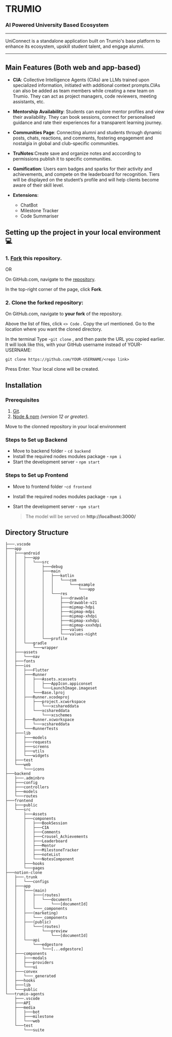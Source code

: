 # TRUMIO
### AI Powered University Based Ecosystem
---

UniConnect is a standalone application built on Trumio's base platform to enhance its ecosystem, upskill student talent, and engage alumni.

---

## Main Features (Both web and app-based)
* **CIA**: Collective Intelligence Agents (CIAs) are LLMs trained upon specialized information, initiated with additional context prompts.CIAs can also be added as team members while creating a new team on Trumio. They can act as project managers, code reviewers, meeting assistants, etc.
* **Mentorship Availability**: Students can explore mentor profiles and view their availability. They can book sessions, connect for personalised guidance and rate their experiences for a transparent learning journey.
* **Communities Page**: Connecting alumni and students through dynamic posts, chats, reactions, and comments, fostering engagement and nostalgia in global and club-specific communities.
* **TruNotes**:Create save and organize notes and acccording to permissions publish it to specific communities.
* **Gamification**: Users earn badges and sparks for their activity and achievements, and compete on the leaderboard for recognition. Tiers will be displayed on the student’s profile and will help clients become aware of their skill level.

* **Extensions**:
    * ChatBot
    * Milestone Tracker
    * Code Summariser





## Setting up the project in your local environment💻

### 1. [Fork]( https://github.com/botketan/Trumio/fork) this repository.<br>
   OR <br>
   
   On GitHub.com, navigate to the [repository]( https://github.com/botketan/Trumio).<br>
         
   In the top-right corner of the page, click **Fork**.

### 2. Clone the **forked** repository:
   
   
   On GitHub.com, navigate to **your fork** of the repository.<br>
         
   Above the list of files, click `<> Code` . Copy the url mentioned. Go to the location where you want the cloned directory.<br>
         
   In the terminal Type -`git clone` , and then paste the URL you copied earlier. It will look like this, with your GitHub username instead of YOUR-USERNAME:<br>
         
   `git clone https://github.com/YOUR-USERNAME/<repo link> `<br>
   
   Press Enter. Your local clone will be created.
      

## Installation

### Prerequisites

1.  [Git](https://git-scm.com/downloads).
2.  [Node & npm](https://nodejs.org/en/download/) _(version 12 or greater)_.

Move to the clonned repository in your local environment

### Steps to Set up Backend
* Move to backend folder - `cd backend `
* Install the required nodes modules package - `npm i`
* Start the development server - ` npm start `

### Steps to Set up Frontend
* Move to frontend folder -`cd frontend `
* Install the required nodes modules package - `npm i`
* Start the development server - ` npm start `
  
  > The model will be served on **http://localhost:3000/**
           

## Directory Structure
```
├───.vscode
├───app
│   ├───android
│   │   ├───app
│   │   │   └───src
│   │   │       ├───debug
│   │   │       ├───main
│   │   │       │   ├───kotlin
│   │   │       │   │   └───com
│   │   │       │   │       └───example
│   │   │       │   │           └───app
│   │   │       │   └───res
│   │   │       │       ├───drawable
│   │   │       │       ├───drawable-v21
│   │   │       │       ├───mipmap-hdpi
│   │   │       │       ├───mipmap-mdpi
│   │   │       │       ├───mipmap-xhdpi
│   │   │       │       ├───mipmap-xxhdpi
│   │   │       │       ├───mipmap-xxxhdpi
│   │   │       │       ├───values
│   │   │       │       └───values-night
│   │   │       └───profile
│   │   └───gradle
│   │       └───wrapper
│   ├───assets
│   │   └───nav
│   ├───fonts
│   ├───ios
│   │   ├───Flutter
│   │   ├───Runner
│   │   │   ├───Assets.xcassets
│   │   │   │   ├───AppIcon.appiconset
│   │   │   │   └───LaunchImage.imageset
│   │   │   └───Base.lproj
│   │   ├───Runner.xcodeproj
│   │   │   ├───project.xcworkspace
│   │   │   │   └───xcshareddata
│   │   │   └───xcshareddata
│   │   │       └───xcschemes
│   │   ├───Runner.xcworkspace
│   │   │   └───xcshareddata
│   │   └───RunnerTests
│   ├───lib
│   │   ├───models
│   │   ├───requests
│   │   ├───screens
│   │   ├───utils
│   │   └───widgets
│   ├───test
│   └───web
│       └───icons
├───backend
│   ├───.adminbro
│   ├───config
│   ├───controllers
│   ├───models
│   └───routes
├───frontend
│   ├───public
│   └───src
│       ├───Assets
│       ├───components
│       │   ├───BookSession
│       │   ├───CIA
│       │   ├───Comments
│       │   ├───Crousel_Achievements
│       │   ├───Leaderboard
│       │   ├───Mentor
│       │   ├───MilestoneTracker
│       │   ├───noteList
│       │   └───NotesComponent
│       ├───hooks
│       └───pages
├───notion-clone
│   ├───.trunk
│   │   └───configs
│   ├───app
│   │   ├───(main)
│   │   │   ├───(routes)
│   │   │   │   └───documents
│   │   │   │       └───[documentId]
│   │   │   └───_components
│   │   ├───(marketing)
│   │   │   └───_components
│   │   ├───(public)
│   │   │   └───(routes)
│   │   │       └───preview
│   │   │           └───[documentId]
│   │   └───api
│   │       └───edgestore
│   │           └───[...edgestore]
│   ├───components
│   │   ├───modals
│   │   ├───providers
│   │   └───ui
│   ├───convex
│   │   └───_generated
│   ├───hooks
│   ├───lib
│   └───public
└───trumio-agents
    ├───.vscode
    ├───API
    ├───media
    │   ├───bot
    │   ├───milestone
    │   └───web
    └───test
        └───suite
 ```

